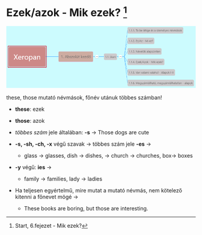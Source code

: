 # Ezek/azok - Mik ezek? [^1]

![1.1](images/1.1.png)

these, those mutató névmások, főnév utánuk többes számban!

* **these**: ezek
* **those**: azok

* *többes szám* jele általában: **-s** -> Those dogs are cute
* **-s, -sh, -ch, -x** végű szavak -> többes szám jele **-es** ->
  * glass -> glasses, dish -> dishes, -> church -> churches, box-> boxes
* **-y** végű: **ies** ->
  * family -> families, lady -> ladies
* Ha teljesen egyértelmű, mire mutat a mutató névmás, nem kötelező kitenni a főnevet mögé ->
  * These books are boring, but those are interesting.

[^1]: Start, 6.fejezet - Mik ezek?